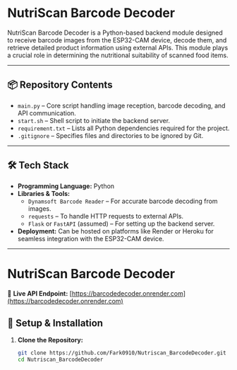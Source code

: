 # NutriScan Barcode Decoder

NutriScan Barcode Decoder is a Python-based backend module designed to receive barcode images from the ESP32-CAM device, decode them, and retrieve detailed product information using external APIs. This module plays a crucial role in determining the nutritional suitability of scanned food items.

---

## 📦 Repository Contents

- `main.py` – Core script handling image reception, barcode decoding, and API communication.
- `start.sh` – Shell script to initiate the backend server.
- `requirement.txt` – Lists all Python dependencies required for the project.
- `.gitignore` – Specifies files and directories to be ignored by Git.

---

## 🛠️ Tech Stack

- **Programming Language:** Python
- **Libraries & Tools:**
  - `Dynamsoft Barcode Reader` – For accurate barcode decoding from images.
  - `requests` – To handle HTTP requests to external APIs.
  - `Flask` or `FastAPI` (assumed) – For setting up the backend server.
- **Deployment:** Can be hosted on platforms like Render or Heroku for seamless integration with the ESP32-CAM device.

---
# NutriScan Barcode Decoder

🔗 **Live API Endpoint:** [https://barcodedecoder.onrender.com](https://barcodedecoder.onrender.com)

## 🔧 Setup & Installation

1. **Clone the Repository:**
   ```bash
   git clone https://github.com/Fark0910/Nutriscan_BarcodeDecoder.git
   cd Nutriscan_BarcodeDecoder
